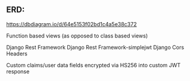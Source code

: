 ## ERD:
https://dbdiagram.io/d/64e5153f02bd1c4a5e38c372

Function based views (as opposed to class based views)

Django Rest Framework
Django Rest Framework-simplejwt
Django Cors Headers

Custom claims/user data fields encrypted via HS256 into custom JWT response

